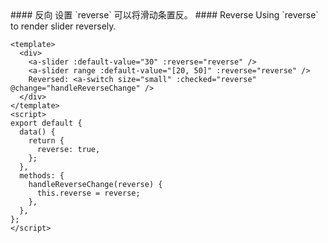 <cn>
#### 反向
设置 `reverse` 可以将滑动条置反。
</cn>

<us>
#### Reverse
Using `reverse` to render slider reversely.
</us>

```vue
<template>
  <div>
    <a-slider :default-value="30" :reverse="reverse" />
    <a-slider range :default-value="[20, 50]" :reverse="reverse" />
    Reversed: <a-switch size="small" :checked="reverse" @change="handleReverseChange" />
  </div>
</template>
<script>
export default {
  data() {
    return {
      reverse: true,
    };
  },
  methods: {
    handleReverseChange(reverse) {
      this.reverse = reverse;
    },
  },
};
</script>
```
